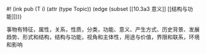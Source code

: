 #! (ink pub (T i) (attr (type Topic)) (edge (subset [[10.3a3 意义]] [[结构与功能]])))

事物有特征，属性，关系，性质，分类，功能、意义、产生方式、历史背景、发展趋势、形式和结构，结构与功能，视角和主体性，用途与价值，界限和联系，环境和影响
